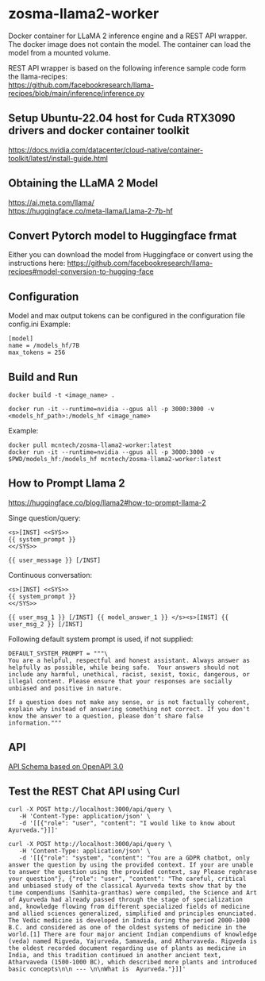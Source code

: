 # zosma-llama2-worker

Docker container for LLaMA 2 inference engine and a REST API wrapper.  
The docker image does not contain the model. The container can load the model from  a mounted volume.

REST API wrapper is based on the following inference sample code form the llama-recipes:    
https://github.com/facebookresearch/llama-recipes/blob/main/inference/inference.py

## Setup Ubuntu-22.04 host for Cuda RTX3090 drivers and docker container toolkit

https://docs.nvidia.com/datacenter/cloud-native/container-toolkit/latest/install-guide.html

## Obtaining the LLaMA 2 Model
https://ai.meta.com/llama/  
https://huggingface.co/meta-llama/Llama-2-7b-hf

## Convert Pytorch model to Huggingface frmat
Either you can download the model from Huggingface or convert using the instructions here:
https://github.com/facebookresearch/llama-recipes#model-conversion-to-hugging-face

## Configuration
Model and max output tokens can be configured in the configuration file config.ini
Example:  
```
[model]
name = /models_hf/7B
max_tokens = 256
```

## Build and Run

```
docker build -t <image_name> .

docker run -it --runtime=nvidia --gpus all -p 3000:3000 -v <models_hf_path>:/models_hf <image_name>
```
Example:
```
docker pull mcntech/zosma-llama2-worker:latest
docker run -it --runtime=nvidia --gpus all -p 3000:3000 -v $PWD/models_hf:/models_hf mcntech/zosma-llama2-worker:latest
```

## How to Prompt Llama 2 
https://huggingface.co/blog/llama2#how-to-prompt-llama-2

Singe question/query:
```
<s>[INST] <<SYS>>
{{ system_prompt }}
<</SYS>>

{{ user_message }} [/INST]
```

Continuous conversation:
```
<s>[INST] <<SYS>>
{{ system_prompt }}
<</SYS>>

{{ user_msg_1 }} [/INST] {{ model_answer_1 }} </s><s>[INST] {{ user_msg_2 }} [/INST]

```

Following default system prompt is used, if not supplied:
```
DEFAULT_SYSTEM_PROMPT = """\
You are a helpful, respectful and honest assistant. Always answer as helpfully as possible, while being safe.  Your answers should not include any harmful, unethical, racist, sexist, toxic, dangerous, or illegal content. Please ensure that your responses are socially unbiased and positive in nature.

If a question does not make any sense, or is not factually coherent, explain why instead of answering something not correct. If you don't know the answer to a question, please don't share false information."""
```
## API

[API Schema based on OpenAPI 3.0](./zosma_llama_api.yaml)
## Test the REST Chat API using Curl

```
curl -X POST http://localhost:3000/api/query \
   -H 'Content-Type: application/json' \
   -d '[[{"role": "user", "content": "I would like to know about Ayurveda."}]]'
```

```
curl -X POST http://localhost:3000/api/query \
   -H 'Content-Type: application/json' \
   -d '[[{"role": "system", "content": "You are a GDPR chatbot, only answer the question by using the provided context. If your are unable to answer the question using the provided context, say Please rephrase your question"}, {"role": "user", "content": "The careful, critical and unbiased study of the classical Ayurveda texts show that by the time compendiums (Samhita-granthas) were compiled, the Science and Art of Ayurveda had already passed through the stage of specialization and, knowledge flowing from different specialized fields of medicine and allied sciences generalized, simplified and principles enunciated. The Vedic medicine is developed in India during the period 2000-1000 B.C. and considered as one of the oldest systems of medicine in the world.[1] There are four major ancient Indian compendiums of knowledge (veda) named Rigveda, Yajurveda, Samaveda, and Atharvaveda. Rigveda is the oldest recorded document regarding use of plants as medicine in India, and this tradition continued in another ancient text, Atharvaveda (1500-1000 BC), which described more plants and introduced basic concepts\n\n --- \n\nWhat is  Ayurveda."}]]'
```